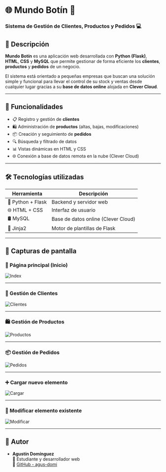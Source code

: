 # 🌐 Mundo Botín 👟  
### Sistema de Gestión de Clientes, Productos y Pedidos 💻

## 🧾 Descripción

**Mundo Botín** es una aplicación web desarrollada con **Python (Flask)**, **HTML**, **CSS** y **MySQL** que permite gestionar de forma eficiente los **clientes**, **productos** y **pedidos** de un negocio.

El sistema está orientado a pequeñas empresas que buscan una solución simple y funcional para llevar el control de su stock y ventas desde cualquier lugar gracias a su **base de datos online** alojada en **Clever Cloud**.

---

## 🚀 Funcionalidades

- 📋 Registro y gestión de **clientes**
- 🛍️ Administración de **productos** (altas, bajas, modificaciones)
- 📦 Creación y seguimiento de **pedidos**
- 🔍 Búsqueda y filtrado de datos
- 📊 Vistas dinámicas en HTML y CSS
- 🌐 Conexión a base de datos remota en la nube (Clever Cloud)

---

## 🛠️ Tecnologías utilizadas

| Herramienta        | Descripción                                 |
|--------------------|---------------------------------------------|
| 🐍 Python + Flask  | Backend y servidor web                      |
| 🌐 HTML + CSS      | Interfaz de usuario                         |
| 🛢️ MySQL           | Base de datos online (Clever Cloud)         |
| 🔗 Jinja2           | Motor de plantillas de Flask                |

---

## 📸 Capturas de pantalla

### 🔷 Página principal (Inicio)
![Index](https://github.com/user-attachments/assets/ad853be6-de44-454f-ae2d-58255983eef1)

---

### 👥 Gestión de Clientes
![Clientes](https://github.com/user-attachments/assets/2f01fb0a-cb95-4fa6-9f51-38d12abd7a06)

---

### 🛍️ Gestión de Productos
![Productos](https://github.com/user-attachments/assets/cbaf7e36-e656-4100-979e-d3684a7798d3)

---

### 📦 Gestión de Pedidos
![Pedidos](https://github.com/user-attachments/assets/b9ed2d87-1e83-4744-b6a5-541393ae5d8e)

---

### ➕ Cargar nuevo elemento
![Cargar](https://github.com/user-attachments/assets/be13bd20-76d1-48a1-b01a-55e49ce16d9e)

---

### 🔄 Modificar elemento existente
![Modificar](https://github.com/user-attachments/assets/e61cd060-700d-40d0-ad3c-94ffc9d6731d)

---

## 👤 Autor

- **Agustín Domínguez**  
  💼 Estudiante y desarrollador web  
  🔗 [GitHub - agus-domi](https://github.com/agus-domi)

